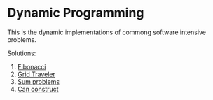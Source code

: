 # Dynamic Programming

This is the dynamic implementations of commong software intensive problems.

Solutions:
1. [Fibonacci](https://github.com/LuizGuerra/Dynamic-Programming/blob/main/Java/Fibonacci.java)
2. [Grid Traveler](https://github.com/LuizGuerra/Dynamic-Programming/blob/main/Java/GridTraveler.java)
3. [Sum problems](https://github.com/LuizGuerra/Dynamic-Programming/blob/main/Java/Sum.java)
3. [Can construct](https://github.com/LuizGuerra/Dynamic-Programming/blob/main/Java/src/CanConstruct.java)

